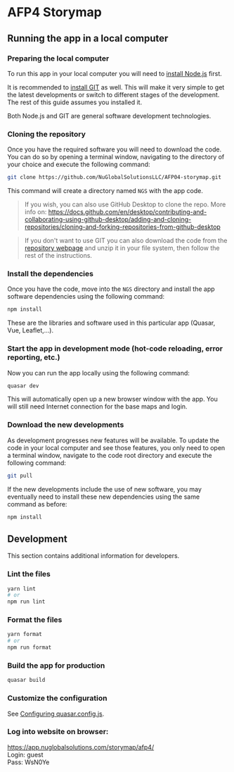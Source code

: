 # AFP4 Storymap

## Running the app in a local computer

### Preparing the local computer

To run this app in your local computer you will need to [install Node.js](https://nodejs.org/en/download/) first.

It is recommended to [install GIT](https://github.com/git-guides/install-git) as well. This will make it very simple to get the latest developments or switch to different stages of the development. The rest of this guide assumes you installed it.

Both Node.js and GIT are general software development technologies.

### Cloning the repository

Once you have the required software you will need to download the code. You can do so by opening a terminal window, navigating to the directory of your choice and execute the following command:

```bash
git clone https://github.com/NuGlobalSolutionsLLC/AFP04-storymap.git
```

This command will create a directory named `NGS` with the app code.

> If you wish, you can also use GitHub Desktop to clone the repo. More info on: https://docs.github.com/en/desktop/contributing-and-collaborating-using-github-desktop/adding-and-cloning-repositories/cloning-and-forking-repositories-from-github-desktop

> If you don't want to use GIT you can also download the code from the [repository webpage](https://github.com/NuGlobalSolutionsLLC/AFP04-storymap) and unzip it in your file system, then follow the rest of the instructions.

### Install the dependencies

Once you have the code, move into the `NGS` directory and install the app software dependencies using the following command:

```bash
npm install
```

These are the libraries and software used in this particular app (Quasar, Vue, Leaflet,...).

### Start the app in development mode (hot-code reloading, error reporting, etc.)

Now you can run the app locally using the following command:

```bash
quasar dev
```

This will automatically open up a new browser window with the app. You will still need Internet connection for the base maps and login.

### Download the new developments

As development progresses new features will be available. To update the code in your local computer and see those features, you only need to open a terminal window, navigate to the code root directory and execute the following command:

```bash
git pull
```

If the new developments include the use of new software, you may eventually need to install these new dependencies using the same command as before:

```bash
npm install
```

## Development

This section contains additional information for developers.

### Lint the files

```bash
yarn lint
# or
npm run lint
```

### Format the files

```bash
yarn format
# or
npm run format
```

### Build the app for production

```bash
quasar build
```

### Customize the configuration

See [Configuring quasar.config.js](https://v2.quasar.dev/quasar-cli-vite/quasar-config-js).

### Log into website on browser:

https://app.nuglobalsolutions.com/storymap/afp4/  
Login: guest  
Pass: WsN0Ye
